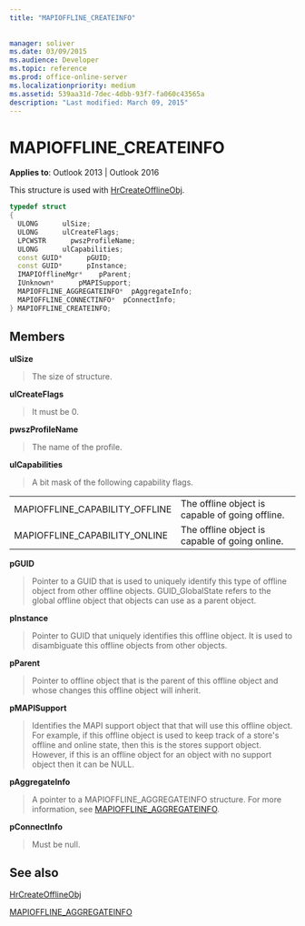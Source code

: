 ```yaml
---
title: "MAPIOFFLINE_CREATEINFO"
 
 
manager: soliver
ms.date: 03/09/2015
ms.audience: Developer
ms.topic: reference
ms.prod: office-online-server
ms.localizationpriority: medium
ms.assetid: 539aa31d-7dec-4dbb-93f7-fa060c43565a
description: "Last modified: March 09, 2015"
---
```


# MAPIOFFLINE_CREATEINFO

  
  
**Applies to**: Outlook 2013 | Outlook 2016 
  
This structure is used with [HrCreateOfflineObj](hrcreateofflineobj.md).
  
```cpp
typedef struct
{
  ULONG      ulSize;
  ULONG      ulCreateFlags;
  LPCWSTR      pwszProfileName;
  ULONG      ulCapabilities;
  const GUID*      pGUID;
  const GUID*      pInstance;
  IMAPIOfflineMgr*    pParent;
  IUnknown*      pMAPISupport;
  MAPIOFFLINE_AGGREGATEINFO*  pAggregateInfo;
  MAPIOFFLINE_CONNECTINFO*  pConnectInfo;
} MAPIOFFLINE_CREATEINFO;
```

## Members

 **ulSize**
  
> The size of structure.
    
 **ulCreateFlags**
  
> It must be 0.
    
 **pwszProfileName**
  
> The name of the profile.
    
 **ulCapabilities**
  
> A bit mask of the following capability flags.
    
|||
|:-----|:-----|
|MAPIOFFLINE_CAPABILITY_OFFLINE  <br/> |The offline object is capable of going offline.  <br/> |
|MAPIOFFLINE_CAPABILITY_ONLINE  <br/> |The offline object is capable of going online.  <br/> |
   
 **pGUID**
  
> Pointer to a GUID that is used to uniquely identify this type of offline object from other offline objects. GUID_GlobalState refers to the global offline object that objects can use as a parent object.
    
 **pInstance**
  
> Pointer to GUID that uniquely identifies this offline object. It is used to disambiguate this offline objects from other objects.
    
 **pParent**
  
> Pointer to offline object that is the parent of this offline object and whose changes this offline object will inherit.
    
 **pMAPISupport**
  
>  Identifies the MAPI support object that that will use this offline object. For example, if this offline object is used to keep track of a store's offline and online state, then this is the stores support object. However, if this is an offline object for an object with no support object then it can be NULL. 
    
 **pAggregateInfo**
  
> A pointer to a MAPIOFFLINE_AGGREGATEINFO structure. For more information, see [MAPIOFFLINE_AGGREGATEINFO](mapioffline_aggregateinfo.md).
    
 **pConnectInfo**
  
> Must be null.
    
## See also



[HrCreateOfflineObj](hrcreateofflineobj.md)
  
[MAPIOFFLINE_AGGREGATEINFO](mapioffline_aggregateinfo.md)

